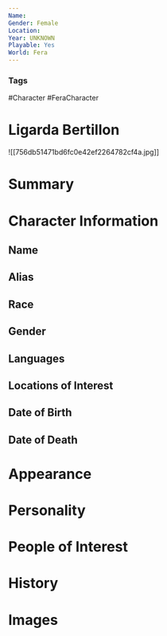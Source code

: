 ```yaml
---
Name: 
Gender: Female
Location: 
Year: UNKNOWN
Playable: Yes
World: Fera
---
```


### Tags
#Character #FeraCharacter 

# Ligarda Bertillon
![[756db51471bd6fc0e42ef2264782cf4a.jpg]]

# Summary


# Character Information

## Name

## Alias

## Race

## Gender

## Languages

## Locations of Interest

## Date of Birth

## Date of Death

# Appearance

# Personality

# People of Interest

# History

# Images
